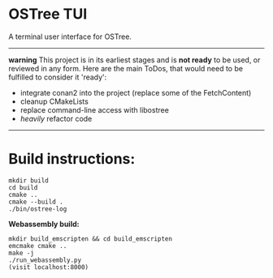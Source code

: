 # OSTree TUI
A terminal user interface for OSTree.

-------------
**warning**
This project is in its earliest stages and is **not ready** to be used, or reviewed in any form. Here are the main ToDos, that would need to be fulfilled to consider it 'ready':
- integrate conan2 into the project (replace some of the FetchContent)
- cleanup CMakeLists
- replace command-line access with libostree
- *heavily* refactor code
-------------

# Build instructions:
```
mkdir build
cd build
cmake ..
cmake --build .
./bin/ostree-log
```

**Webassembly build:**
```
mkdir build_emscripten && cd build_emscripten
emcmake cmake ..
make -j
./run_webassembly.py
(visit localhost:8000)
```
